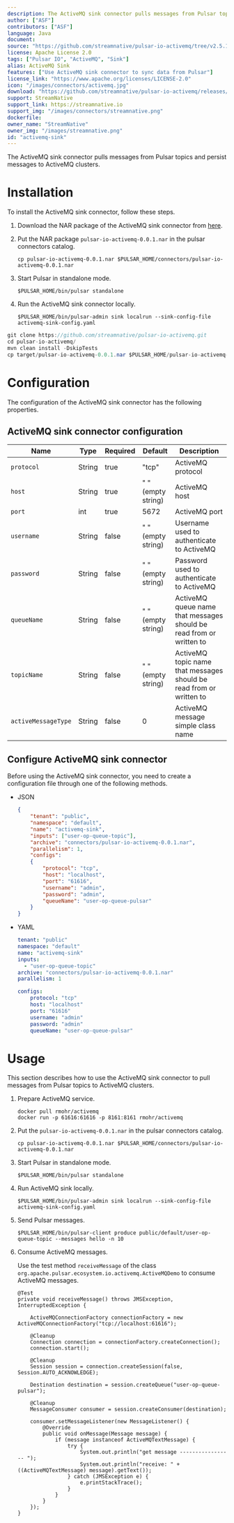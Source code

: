 ```yaml
---
description: The ActiveMQ sink connector pulls messages from Pulsar topics and persist messages to ActiveMQ clusters.
author: ["ASF"]
contributors: ["ASF"]
language: Java
document: 
source: "https://github.com/streamnative/pulsar-io-activemq/tree/v2.5.1"
license: Apache License 2.0
tags: ["Pulsar IO", "ActiveMQ", "Sink"]
alias: ActiveMQ Sink
features: ["Use ActiveMQ sink connector to sync data from Pulsar"]
license_link: "https://www.apache.org/licenses/LICENSE-2.0"
icon: "/images/connectors/activemq.jpg"
download: "https://github.com/streamnative/pulsar-io-activemq/releases/download/v2.5.1/pulsar-io-activemq-2.5.1.nar"
support: StreamNative
support_link: https://streamnative.io
support_img: "/images/connectors/streamnative.png"
dockerfile:
owner_name: "StreamNative"
owner_img: "/images/streamnative.png"
id: "activemq-sink"
---
```


The ActiveMQ sink connector pulls messages from Pulsar topics and persist messages to ActiveMQ clusters.

# Installation

To install the ActiveMQ sink connector, follow these steps.

1. Download the NAR package of the ActiveMQ sink connector from [here](https://github.com/streamnative/pulsar-io-activemq/releases/download/v2.5.1/pulsar-io-activemq-2.5.1.nar).

2. Put the NAR package `pulsar-io-activemq-0.0.1.nar` in the pulsar connectors catalog.

    ```
    cp pulsar-io-activemq-0.0.1.nar $PULSAR_HOME/connectors/pulsar-io-activemq-0.0.1.nar
    ```

3. Start Pulsar in standalone mode.

    ```
    $PULSAR_HOME/bin/pulsar standalone
    ```

4. Run the ActiveMQ sink connector locally.

    ```
    $PULSAR_HOME/bin/pulsar-admin sink localrun --sink-config-file activemq-sink-config.yaml
    ```

```Java
git clone https://github.com/streamnative/pulsar-io-activemq.git
cd pulsar-io-activemq/
mvn clean install -DskipTests
cp target/pulsar-io-activemq-0.0.1.nar $PULSAR_HOME/pulsar-io-activemq-0.0.1.nar
```

# Configuration

The configuration of the ActiveMQ sink connector has the following properties.

## ActiveMQ sink connector configuration

| Name | Type|Required | Default | Description
|------|----------|----------|---------|-------------|
| `protocol` |String| true | "tcp" | ActiveMQ protocol |
| `host` | String| true | " " (empty string) | ActiveMQ host |
| `port` | int |true | 5672 | ActiveMQ port |
| `username` | String|false | " " (empty string) | Username used to authenticate to ActiveMQ |
| `password` | String|false | " " (empty string) | Password used to authenticate to ActiveMQ |
| `queueName` | String|false | " " (empty string) | ActiveMQ queue name that messages should be read from or written to |
| `topicName` | String|false | " " (empty string) | ActiveMQ topic name that messages should be read from or written to |
| `activeMessageType` | String|false |0 | ActiveMQ message simple class name |

## Configure ActiveMQ sink connector

Before using the ActiveMQ sink connector, you need to create a configuration file through one of the following methods.

* JSON 

    ```json
    {
        "tenant": "public",
        "namespace": "default",
        "name": "activemq-sink",
        "inputs": ["user-op-queue-topic"],
        "archive": "connectors/pulsar-io-activemq-0.0.1.nar",
        "parallelism": 1,
        "configs":
        {
            "protocol": "tcp",
            "host": "localhost",
            "port": "61616",
            "username": "admin",
            "password": "admin",
            "queueName": "user-op-queue-pulsar"
        }
    }
    ```

* YAML

    ```yaml
    tenant: "public"
    namespace: "default"
    name: "activemq-sink"
    inputs: 
      - "user-op-queue-topic"
    archive: "connectors/pulsar-io-activemq-0.0.1.nar"
    parallelism: 1
    
    configs:
        protocol: "tcp"
        host: "localhost"
        port: "61616"
        username: "admin"
        password: "admin"
        queueName: "user-op-queue-pulsar"
    ```

# Usage

This section describes how to use the ActiveMQ sink connector to pull messages from Pulsar topics to ActiveMQ clusters.

1. Prepare ActiveMQ service.

    ```
    docker pull rmohr/activemq
    docker run -p 61616:61616 -p 8161:8161 rmohr/activemq
    ```

2. Put the `pulsar-io-activemq-0.0.1.nar` in the pulsar connectors catalog.

    ```
    cp pulsar-io-activemq-0.0.1.nar $PULSAR_HOME/connectors/pulsar-io-activemq-0.0.1.nar
    ```

3. Start Pulsar in standalone mode.

    ```
    $PULSAR_HOME/bin/pulsar standalone
    ```

4. Run ActiveMQ sink locally.

    ```
    $PULSAR_HOME/bin/pulsar-admin sink localrun --sink-config-file activemq-sink-config.yaml
    ```

5. Send Pulsar messages.

    ```
    $PULSAR_HOME/bin/pulsar-client produce public/default/user-op-queue-topic --messages hello -n 10
    ```

6. Consume ActiveMQ messages.

    Use the test method `receiveMessage` of the class `org.apache.pulsar.ecosystem.io.activemq.ActiveMQDemo` 
to consume ActiveMQ messages.

    ```
    @Test
    private void receiveMessage() throws JMSException, InterruptedException {
    
        ActiveMQConnectionFactory connectionFactory = new ActiveMQConnectionFactory("tcp://localhost:61616");
    
        @Cleanup
        Connection connection = connectionFactory.createConnection();
        connection.start();
    
        @Cleanup
        Session session = connection.createSession(false, Session.AUTO_ACKNOWLEDGE);
    
        Destination destination = session.createQueue("user-op-queue-pulsar");
    
        @Cleanup
        MessageConsumer consumer = session.createConsumer(destination);
    
        consumer.setMessageListener(new MessageListener() {
            @Override
            public void onMessage(Message message) {
                if (message instanceof ActiveMQTextMessage) {
                    try {
                        System.out.println("get message ----------------- ");
                        System.out.println("receive: " + ((ActiveMQTextMessage) message).getText());
                    } catch (JMSException e) {
                        e.printStackTrace();
                    }
                }
            }
        });
    }
    ```